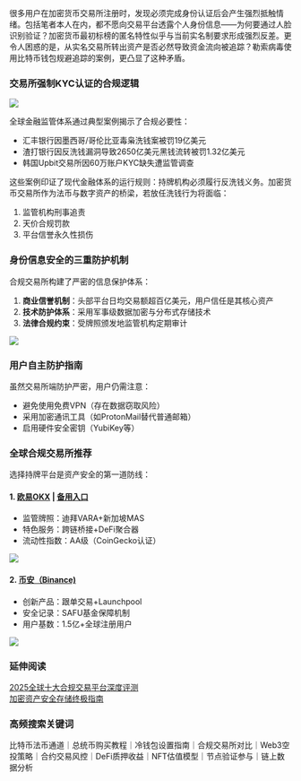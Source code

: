 很多用户在加密货币交易所注册时，发现必须完成身份认证后会产生强烈抵触情绪。包括笔者本人在内，都不愿向交易平台透露个人身份信息——为何要通过人脸识别验证？加密货币最初标榜的匿名特性似乎与当前实名制要求形成强烈反差。更令人困惑的是，从实名交易所转出资产是否必然导致资金流向被追踪？勒索病毒使用比特币钱包规避追踪的案例，更凸显了这种矛盾。

### 交易所强制KYC认证的合规逻辑

[![](https://307e939.webp.li/20250415173634650.png)](https://btc8848.com/top-10-exchanges)

全球金融监管体系通过典型案例揭示了合规必要性：
- 汇丰银行因墨西哥/哥伦比亚毒枭洗钱案被罚19亿美元
- 渣打银行因反洗钱漏洞导致2650亿美元黑钱流转被罚1.32亿美元
- 韩国Upbit交易所因60万账户KYC缺失遭监管调查

这些案例印证了现代金融体系的运行规则：持牌机构必须履行反洗钱义务。加密货币交易所作为法币与数字资产的桥梁，若放任洗钱行为将面临：
1. 监管机构刑事追责
2. 天价合规罚款
3. 平台信誉永久性损伤

### 身份信息安全的三重防护机制

合规交易所构建了严密的信息保护体系：
1. **商业信誉机制**：头部平台日均交易额超百亿美元，用户信任是其核心资产
2. **技术防护体系**：采用军事级数据加密与分布式存储技术
3. **法律合规约束**：受牌照颁发地监管机构定期审计

[![](https://307e939.webp.li/20250415173710326.png)](https://btc8848.com/top-10-exchanges)

### 用户自主防护指南
虽然交易所端防护严密，用户仍需注意：
- 避免使用免费VPN（存在数据窃取风险）
- 采用加密通讯工具（如ProtonMail替代普通邮箱）
- 启用硬件安全密钥（YubiKey等）

### 全球合规交易所推荐
选择持牌平台是资产安全的第一道防线：

#### 1. [欧易OKX](https://www.okx.com/zh-hans/join/74873351) | [备用入口](https://www.chouyi.world/zh-hans/join/18639032)
- 监管牌照：迪拜VARA+新加坡MAS
- 特色服务：跨链桥接+DeFi聚合器
- 流动性指数：AA级（CoinGecko认证）

[![](https://fe095ec.webp.li/top-10-exchanges-001.jpg)](https://www.chouyi.world/zh-hans/join/18639032)

#### 2. [币安（Binance)](https://accounts.binance.com/zh-CN/register?ref=36457687)
- 创新产品：跟单交易+Launchpool
- 安全记录：SAFU基金保障机制
- 用户基数：1.5亿+全球注册用户

[![](https://fe095ec.webp.li/top-10-exchanges-002.jpg)](https://accounts.binance.com/zh-CN/register?ref=36457687)

### 延伸阅读
[2025全球十大合规交易平台深度评测](https://btc8848.com/top-10-exchanges/)  
[加密资产安全存储终极指南](https://heiyetouzi.xyz/biquanstory001/)

### 高频搜索关键词
比特币法币通道｜总统币购买教程｜冷钱包设置指南｜合规交易所对比｜Web3空投策略｜合约交易风控｜DeFi质押收益｜NFT估值模型｜节点验证参与｜链上数据分析
